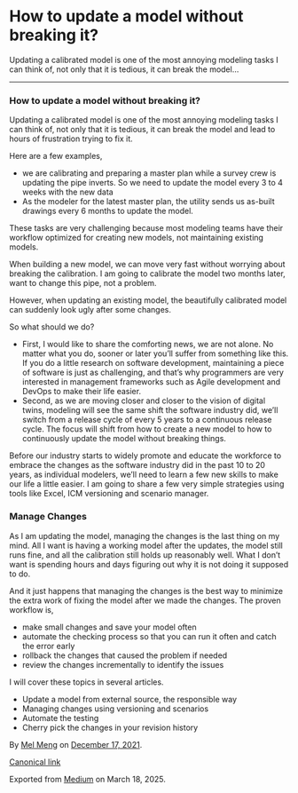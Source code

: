 # How to update a model without breaking it?

Updating a calibrated model is one of the most annoying modeling tasks I can think of, not only that it is tedious, it can break the model…

---

### How to update a model without breaking it?

Updating a calibrated model is one of the most annoying modeling tasks I can think of, not only that it is tedious, it can break the model and lead to hours of frustration trying to fix it.

Here are a few examples,

* we are calibrating and preparing a master plan while a survey crew is updating the pipe inverts. So we need to update the model every 3 to 4 weeks with the new data
* As the modeler for the latest master plan, the utility sends us as-built drawings every 6 months to update the model.

These tasks are very challenging because most modeling teams have their workflow optimized for creating new models, not maintaining existing models.

When building a new model, we can move very fast without worrying about breaking the calibration. I am going to calibrate the model two months later, want to change this pipe, not a problem.

However, when updating an existing model, the beautifully calibrated model can suddenly look ugly after some changes.

So what should we do?

* First, I would like to share the comforting news, we are not alone. No matter what you do, sooner or later you’ll suffer from something like this. If you do a little research on software development, maintaining a piece of software is just as challenging, and that’s why programmers are very interested in management frameworks such as Agile development and DevOps to make their life easier.
* Second, as we are moving closer and closer to the vision of digital twins, modeling will see the same shift the software industry did, we’ll switch from a release cycle of every 5 years to a continuous release cycle. The focus will shift from how to create a new model to how to continuously update the model without breaking things.

Before our industry starts to widely promote and educate the workforce to embrace the changes as the software industry did in the past 10 to 20 years, as individual modelers, we’ll need to learn a few new skills to make our life a little easier. I am going to share a few very simple strategies using tools like Excel, ICM versioning and scenario manager.

### Manage Changes

As I am updating the model, managing the changes is the last thing on my mind. All I want is having a working model after the updates, the model still runs fine, and all the calibration still holds up reasonably well. What I don’t want is spending hours and days figuring out why it is not doing it supposed to do.

And it just happens that managing the changes is the best way to minimize the extra work of fixing the model after we made the changes. The proven workflow is,

* make small changes and save your model often
* automate the checking process so that you can run it often and catch the error early
* rollback the changes that caused the problem if needed
* review the changes incrementally to identify the issues

I will cover these topics in several articles.

* Update a model from external source, the responsible way
* Managing changes using versioning and scenarios
* Automate the testing
* Cherry pick the changes in your revision history

By [Mel Meng](https://medium.com/@mel-meng-pe) on [December 17, 2021](https://medium.com/p/841a1d022e57).

[Canonical link](https://medium.com/@mel-meng-pe/how-to-update-a-model-without-breaking-it-841a1d022e57)

Exported from [Medium](https://medium.com) on March 18, 2025.